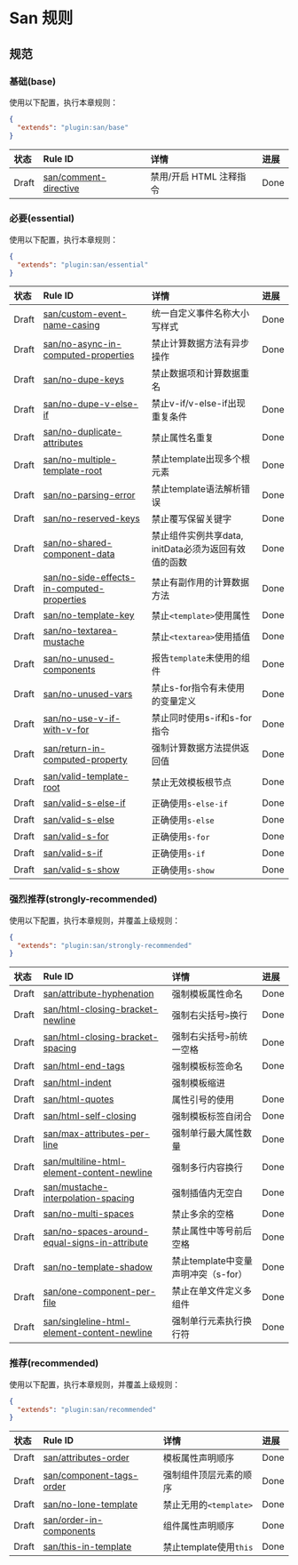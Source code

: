 # San 规则

## 规范

### 基础(base)
使用以下配置，执行本章规则：

```json
{
  "extends": "plugin:san/base"
}
```

|状态| Rule ID | 详情 | 进展 |
|:---|:------------|:------------|:---|
| Draft | [san/comment-directive](./rules/comment-directive.md) | 禁用/开启 HTML 注释指令 |Done|

### 必要(essential)

使用以下配置，执行本章规则：

```json
{
  "extends": "plugin:san/essential"
}
```

|状态| Rule ID | 详情 | 进展 |
|:---|:------------|:------------|:---|
| Draft | [san/custom-event-name-casing](./rules/custom-event-name-casing.md) | 统一自定义事件名称大小写样式 |Done|
| Draft | [san/no-async-in-computed-properties](./rules/no-async-in-computed-properties.md) | 禁止计算数据方法有异步操作 |Done|
| Draft | [san/no-dupe-keys](./rules/no-dupe-keys.md) | 禁止数据项和计算数据重名 ||
| Draft | [san/no-dupe-v-else-if](./rules/no-dupe-v-else-if.md) | 禁止v-if/v-else-if出现重复条件 |Done|
| Draft | [san/no-duplicate-attributes](./rules/no-duplicate-attributes.md) | 禁止属性名重复 |Done|
| Draft | [san/no-multiple-template-root](./rules/no-multiple-template-root.md) | 禁止template出现多个根元素 |Done|
| Draft | [san/no-parsing-error](./rules/no-parsing-error.md) | 禁止template语法解析错误 | Done |
| Draft | [san/no-reserved-keys](./rules/no-reserved-keys.md) | 禁止覆写保留关键字 | Done |
| Draft | [san/no-shared-component-data](./rules/no-shared-component-data.md) | 禁止组件实例共享data, initData必须为返回有效值的函数 | Done |
| Draft | [san/no-side-effects-in-computed-properties](./rules/no-side-effects-in-computed-properties.md) | 禁止有副作用的计算数据方法 | Done |
| Draft | [san/no-template-key](./rules/no-template-key.md) | 禁止`<template>`使用属性 | Done |
| Draft | [san/no-textarea-mustache](./rules/no-textarea-mustache.md) | 禁止`<textarea>`使用插值 | Done |
| Draft | [san/no-unused-components](./rules/no-unused-components.md) | 报告`template`未使用的组件 | Done |
| Draft | [san/no-unused-vars](./rules/no-unused-vars.md) | 禁止s-for指令有未使用的变量定义 | Done |
| Draft | [san/no-use-v-if-with-v-for](./rules/no-use-v-if-with-v-for.md) | 禁止同时使用s-if和s-for指令 | Done |
| Draft | [san/return-in-computed-property](./rules/return-in-computed-property.md) | 强制计算数据方法提供返回值 | Done |
| Draft | [san/valid-template-root](./rules/valid-template-root.md) | 禁止无效模板根节点 | Done |
| Draft | [san/valid-s-else-if](./rules/valid-s-else-if.md) | 正确使用`s-else-if`  | Done |
| Draft | [san/valid-s-else](./rules/valid-s-else.md) | 正确使用`s-else` | Done |
| Draft | [san/valid-s-for](./rules/valid-s-for.md) | 正确使用`s-for` | Done |
| Draft | [san/valid-s-if](./rules/valid-s-if.md) | 正确使用`s-if` | Done |
| Draft | [san/valid-s-show](./rules/valid-s-show.md) | 正确使用`s-show` | Done |

### 强烈推荐(strongly-recommended)

使用以下配置，执行本章规则，并覆盖上级规则：

```json
{
  "extends": "plugin:san/strongly-recommended"
}
```

|状态| Rule ID | 详情 | 进展 |
|:---|:------------|:------------|:---|
| Draft | [san/attribute-hyphenation](./rules/attribute-hyphenation.md) | 强制模板属性命名 |Done|
| Draft | [san/html-closing-bracket-newline](./rules/html-closing-bracket-newline.md) | 强制右尖括号`>`换行 |Done|
| Draft | [san/html-closing-bracket-spacing](./rules/html-closing-bracket-spacing.md) | 强制右尖括号`>`前统一空格 |Done|
| Draft | [san/html-end-tags](./rules/html-end-tags.md) | 强制模板标签命名 |Done|
| Draft | [san/html-indent](./rules/html-indent.md) | 强制模板缩进 ||
| Draft | [san/html-quotes](./rules/html-quotes.md) | 属性引号的使用 | Done |
| Draft | [san/html-self-closing](./rules/html-self-closing.md) | 强制模板标签自闭合 |Done|
| Draft | [san/max-attributes-per-line](./rules/max-attributes-per-line.md) | 强制单行最大属性数量 |Done|
| Draft | [san/multiline-html-element-content-newline](./rules/multiline-html-element-content-newline.md) | 强制多行内容换行 |Done|
| Draft | [san/mustache-interpolation-spacing](./rules/mustache-interpolation-spacing.md) | 强制插值内无空白 |Done|
| Draft | [san/no-multi-spaces](./rules/no-multi-spaces.md) | 禁止多余的空格 |Done|
| Draft | [san/no-spaces-around-equal-signs-in-attribute](./rules/no-spaces-around-equal-signs-in-attribute.md) | 禁止属性中等号前后空格 |Done|
| Draft | [san/no-template-shadow](./rules/no-template-shadow.md) | 禁止template中变量声明冲突（s-for） |Done|
| Draft | [san/one-component-per-file](./rules/one-component-per-file.md) | 禁止在单文件定义多组件 |Done|
| Draft | [san/singleline-html-element-content-newline](./rules/singleline-html-element-content-newline.md) | 强制单行元素执行换行符 |Done|

### 推荐(recommended)

使用以下配置，执行本章规则，并覆盖上级规则：

```json
{
  "extends": "plugin:san/recommended"
}
```

|状态| Rule ID | 详情 | 进展 |
|:---|:------------|:------------|:---|
| Draft | [san/attributes-order](./rules/attributes-order.md) | 模板属性声明顺序 | Done |
| Draft | [san/component-tags-order](./rules/component-tags-order.md) | 强制组件顶层元素的顺序 | Done |
| Draft | [san/no-lone-template](./rules/no-lone-template.md) | 禁止无用的`<template>` | Done |
| Draft | [san/order-in-components](./rules/order-in-components.md) | 组件属性声明顺序 | Done |
| Draft | [san/this-in-template](./rules/this-in-template.md) | 禁止template使用`this` | Done |

